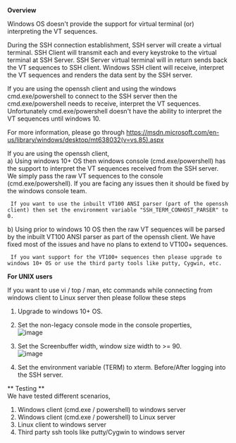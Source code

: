 **Overview**   

Windows OS doesn't provide the support for virtual terminal (or) interpreting the VT sequences.

During the SSH connection establishment, SSH server will create a virtual terminal. SSH Client will transmit each and every keystroke to the virtual terminal at SSH Server. SSH Server virtual terminal will in return sends back the VT sequences to SSH client. Windows SSH client will receive, interpret the VT sequences and renders the data sent by the SSH server.

If you are using the openssh client and using the windows cmd.exe/powershell to connect to the SSH server then the cmd.exe/powershell needs to receive, interpret the VT sequences. Unfortunately cmd.exe/powershell doesn't have the ability to interpret the VT sequences until windows 10.

For more information, please go through https://msdn.microsoft.com/en-us/library/windows/desktop/mt638032(v=vs.85).aspx

If you are using the openssh client,  
  a) Using windows 10+ OS then windows console (cmd.exe/powershell) has the support to interpret the VT sequences received from the SSH server. We simply pass the raw VT sequences to the console (cmd.exe/powershell). If you are facing any issues then it should be fixed by the windows console team.   

     If you want to use the inbuilt VT100 ANSI parser (part of the openssh client) then set the environment variable "SSH_TERM_CONHOST_PARSER" to 0.

  b) Using prior to windows 10 OS then the raw VT sequences will be parsed by the inbuilt VT100 ANSI parser as part of the openssh client. We have fixed most of the issues and have no plans to extend to VT100+ sequences.   

     If you want support for the VT100+ sequences then please upgrade to windows 10+ OS or use the third party tools like putty, Cygwin, etc.

**For UNIX users**   

If you want to use vi / top / man, etc commands while connecting from windows client to Linux server then please follow these steps   
1) Upgrade to windows 10+ OS.   

2) Set the non-legacy console mode in the console properties,   
![image](https://cloud.githubusercontent.com/assets/23668037/23882278/cc062726-081c-11e7-8e4c-792da6af23b9.png)    

3) Set the Screenbuffer width, window size width to >= 90.   
![image](https://cloud.githubusercontent.com/assets/23668037/23882328/11ed4116-081d-11e7-87e0-757680ea3a74.png)

4) Set the environment variable (TERM) to xterm. Before/After logging into the SSH server.

** Testing **   
We have tested different scenarios,   
1) Windows client (cmd.exe / powershell) to windows server   
2) Windows client (cmd.exe / powershell) to Linux server   
3) Linux client to windows server   
4) Third party ssh tools like putty/Cygwin to windows server   




